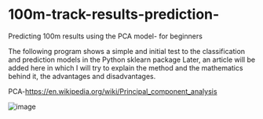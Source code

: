 # 100m-track-results-prediction-
Predicting 100m results using the PCA model- for beginners


The following program shows a simple and initial test to the classification and prediction models in the Python sklearn package
Later, an article will be added here in which I will try to explain the method and the mathematics behind it, 
the advantages and disadvantages.

PCA-https://en.wikipedia.org/wiki/Principal_component_analysis



![image](https://user-images.githubusercontent.com/118899152/203775916-2afbe4dc-7fd0-4a4b-b7ea-7ad566358796.png)
